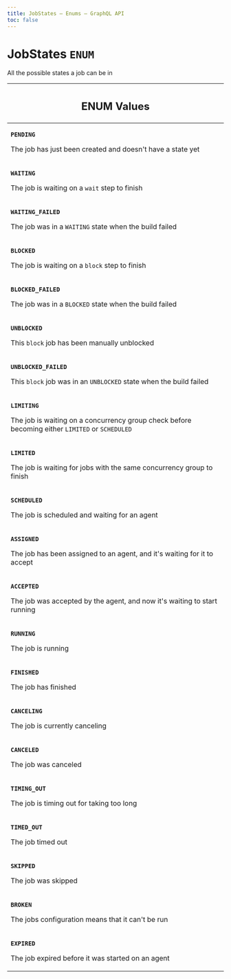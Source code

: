 ```yaml
---
title: JobStates – Enums – GraphQL API
toc: false
---
```

<!--
  _____   ____    _   _  ____ _______   ______ _____ _____ _______
  |  __  / __   |  | |/ __ __   __| |  ____|  __ _   _|__   __|
  | |  | | |  | | |  | | |  | | | |    | |__  | |  | || |    | |
  | |  | | |  | | | . ` | |  | | | |    |  __| | |  | || |    | |
  | |__| | |__| | | |  | |__| | | |    | |____| |__| || |_   | |
  |_____/ ____/  |_| _|____/  |_|    |______|_____/_____|  |_|
  This file is auto-generated by script/generate_graphql_api_content.sh,
  please build the schema.json by running `rails api:graph:export`
  with https://github.com/buildkite/buildkite/,
  replace the content in data/graphql_data_schema.json
  and run the generation script `./scripts/generate-graphql-api-content.sh`.
-->
<!-- vale off -->
<h1 class="has-pills" data-algolia-exclude>
  JobStates
  <span class="pill pill--enum pill--normal-case pill--large"><code>ENUM</code></span>
</h1>
<!-- vale on -->


<p>All the possible states a job can be in</p>










<table class="responsive-table responsive-table--single-column-rows">
  <thead>
    <th>
      <h2 data-algolia-exclude>ENUM Values</h2>
    </th>
  </thead>
  <tbody>
    <tr><td><p><strong><code>PENDING</code></strong></p><p>The job has just been created and doesn't have a state yet</p></td></tr><tr><td><p><strong><code>WAITING</code></strong></p><p>The job is waiting on a <code>wait</code> step to finish</p></td></tr><tr><td><p><strong><code>WAITING_FAILED</code></strong></p><p>The job was in a <code>WAITING</code> state when the build failed</p></td></tr><tr><td><p><strong><code>BLOCKED</code></strong></p><p>The job is waiting on a <code>block</code> step to finish</p></td></tr><tr><td><p><strong><code>BLOCKED_FAILED</code></strong></p><p>The job was in a <code>BLOCKED</code> state when the build failed</p></td></tr><tr><td><p><strong><code>UNBLOCKED</code></strong></p><p>This <code>block</code> job has been manually unblocked</p></td></tr><tr><td><p><strong><code>UNBLOCKED_FAILED</code></strong></p><p>This <code>block</code> job was in an <code>UNBLOCKED</code> state when the build failed</p></td></tr><tr><td><p><strong><code>LIMITING</code></strong></p><p>The job is waiting on a concurrency group check before becoming either <code>LIMITED</code> or <code>SCHEDULED</code></p></td></tr><tr><td><p><strong><code>LIMITED</code></strong></p><p>The job is waiting for jobs with the same concurrency group to finish</p></td></tr><tr><td><p><strong><code>SCHEDULED</code></strong></p><p>The job is scheduled and waiting for an agent</p></td></tr><tr><td><p><strong><code>ASSIGNED</code></strong></p><p>The job has been assigned to an agent, and it's waiting for it to accept</p></td></tr><tr><td><p><strong><code>ACCEPTED</code></strong></p><p>The job was accepted by the agent, and now it's waiting to start running</p></td></tr><tr><td><p><strong><code>RUNNING</code></strong></p><p>The job is running</p></td></tr><tr><td><p><strong><code>FINISHED</code></strong></p><p>The job has finished</p></td></tr><tr><td><p><strong><code>CANCELING</code></strong></p><p>The job is currently canceling</p></td></tr><tr><td><p><strong><code>CANCELED</code></strong></p><p>The job was canceled</p></td></tr><tr><td><p><strong><code>TIMING_OUT</code></strong></p><p>The job is timing out for taking too long</p></td></tr><tr><td><p><strong><code>TIMED_OUT</code></strong></p><p>The job timed out</p></td></tr><tr><td><p><strong><code>SKIPPED</code></strong></p><p>The job was skipped</p></td></tr><tr><td><p><strong><code>BROKEN</code></strong></p><p>The jobs configuration means that it can't be run</p></td></tr><tr><td><p><strong><code>EXPIRED</code></strong></p><p>The job expired before it was started on an agent</p></td></tr>
  </tbody>
</table>
